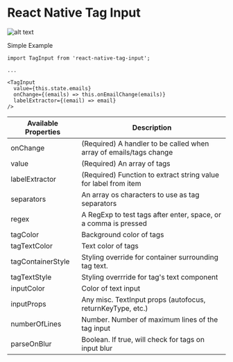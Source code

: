 # React Native Tag Input

![alt text](example.png "Example visual")

Simple Example

```
import TagInput from 'react-native-tag-input';

...

<TagInput
  value={this.state.emails}
  onChange={(emails) => this.onEmailChange(emails)}
  labelExtractor={(email) => email}
/>
```

| Available Properties | Description |
-----------------------|-----------------
| onChange | (Required) A handler to be called when array of emails/tags change |
| value | (Required) An array of tags |
| labelExtractor | (Required) Function to extract string value for label from item
| separators | An array os characters to use as tag separators |
| regex | A RegExp to test tags after enter, space, or a comma is pressed |
| tagColor | Background color of tags |
| tagTextColor | Text color of tags |
| tagContainerStyle | Styling override for container surrounding tag text. |
| tagTextStyle | Styling overrride for tag's text component |
| inputColor | Color of text input |
| inputProps | Any misc. TextInput props (autofocus, returnKeyType, etc.) |
| numberOfLines | Number. Number of maximum lines of the tag input |
| parseOnBlur | Boolean. If true, will check for tags on input blur |
